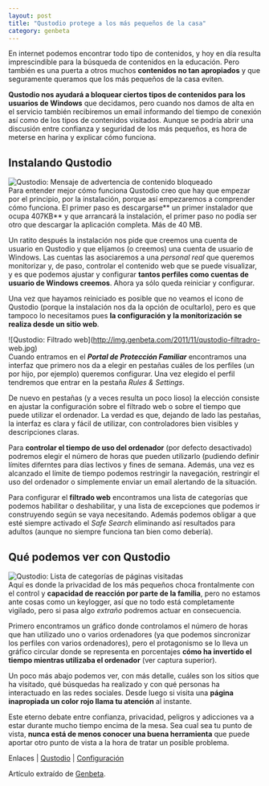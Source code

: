 ```yaml
---
layout: post
title: "Qustodio protege a los más pequeños de la casa"
category: genbeta
---
```




En internet podemos encontrar todo tipo de contenidos, y hoy en día resulta
imprescindible para la búsqueda de contenidos en la educación. Pero también es
una puerta a otros muchos **contenidos no tan apropiados** y que seguramente
queramos que los más pequeños de la casa eviten.

**Qustodio nos ayudará a bloquear ciertos tipos de contenidos para los usuarios de Windows** que decidamos, pero cuando nos damos de alta en el servicio también recibiremos un email informando del tiempo de conexión así como de los tipos de contenidos visitados. Aunque se podría abrir una discusión entre confianza y seguridad de los más pequeños, es hora de meterse en harina y explicar cómo funciona.   
  

## Instalando Qustodio

  
![Qustodio: Mensaje de advertencia de contenido
bloqueado](http://img.genbeta.com/2011/11/qustodio-contenido-bloqueado.jpg)  
Para entender mejor cómo funciona Qustodio creo que hay que empezar por el
principio, por la instalación, porque así empezaremos a comprender cómo
funciona. El primer paso es descargarse** un primer instalador que ocupa
407KB** y que arrancará la instalación, el primer paso no podía ser otro que
descargar la aplicación completa. Más de 40 MB.

Un ratito después la instalación nos pide que creemos una cuenta de usuario en
Qustodio y que elijamos (o creemos) una cuenta de usuario de Windows. Las
cuentas las asociaremos a una _personal real_ que queremos monitorizar y, de
paso, controlar el contenido web que se puede visualizar, y es que podemos
ajustar y configurar **tantos perfiles como cuentas de usuario de Windows
creemos**. Ahora ya sólo queda reiniciar y configurar.

Una vez que hayamos reiniciado es posible que no veamos el icono de Qustodio
(porque la instalación nos da la opción de ocultarlo), pero es que tampoco lo
necesitamos pues **la configuración y la monitorización se realiza desde un
sitio web**.

![Qustodio: Filtrado web](http://img.genbeta.com/2011/11/qustodio-filtradro-
web.jpg)  
Cuando entramos en el **_Portal de Protección Familiar_** encontramos una
interfaz que primero nos da a elegir en pestañas cuáles de los perfiles (un
por hijo, por ejemplo) queremos configurar. Una vez elegido el perfil
tendremos que entrar en la pestaña _Rules & Settings_.

De nuevo en pestañas (y a veces resulta un poco lioso) la elección consiste en
ajustar la configuración sobre el filtrado web o sobre el tiempo que puede
utilizar el ordenador. La verdad es que, dejando de lado las pestañas, la
interfaz es clara y fácil de utilizar, con controladores bien visibles y
descripciones claras.

Para **controlar el tiempo de uso del ordenador** (por defecto desactivado)
podremos elegir el número de horas que pueden utilizarlo (pudiendo definir
límites diferntes para días lectivos y fines de semana. Además, una vez es
alcanzado el límite de tiempo podemos restringir la navegación, restringir el
uso del ordenador o simplemente enviar un email alertando de la situación.

Para configurar el **filtrado web** encontramos una lista de categorías que
podemos habilitar o deshabilitar, y una lista de excepciones que podemos ir
construyendo según se vaya necesitando. Además podemos obligar a que esté
siempre activado el _Safe Search_ eliminando así resultados para adultos
(aunque no siempre funciona tan bien como debería).

## Qué podemos ver con Qustodio

  
![Qustodio: Lista de categorías de páginas
visitadas](http://img.genbeta.com/2011/11/qustodio-categorias.jpg)  
Aquí es donde la privacidad de los más pequeños choca frontalmente con el
control y **capacidad de reacción por parte de la familia**, pero no estamos
ante cosas como un keylogger, así que no todo está completamente vigilado,
pero si pasa algo _extraño_ podremos actuar en consecuencia.

Primero encontramos un gráfico donde controlamos el número de horas que han
utilizado uno o varios ordenadores (ya que podemos sincronizar los perfiles
con varios ordenadores), pero el protagonismo se lo lleva un gráfico circular
donde se representa en porcentajes **cómo ha invertido el tiempo mientras
utilizaba el ordenador** (ver captura superior).

Un poco más abajo podemos ver, con más detalle, cuáles son los sitios que ha
visitado, qué búsquedas ha realizado y con qué personas ha interactuado en las
redes sociales. Desde luego si visita una **página inapropiada un color rojo
llama tu atención** al instante.

Este eterno debate entre confianza, privacidad, peligros y adicciones va a
estar durante mucho tiempo encima de la mesa. Sea cual sea tu punto de vista,
**nunca está de menos conocer una buena herramienta** que puede aportar otro
punto de vista a la hora de tratar un posible problema.

Enlaces | [Qustodio](http://qustodio.com/) |
[Configuración](http://family.qustodio.com)

Artículo extraído de [Genbeta](http://www.genbeta.com).